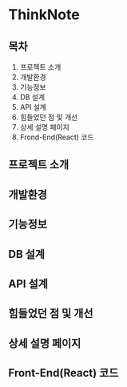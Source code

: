 # ThinkNote

## 목차
1. 프로젝트 소개
2. 개발환경
3. 기능정보
4. DB 설계
5. API 설계
6. 힘들었던 점 및 개선
7. 상세 설명 페이지
8. Frond-End(React) 코드 

## 프로젝트 소개

## 개발환경
  
## 기능정보

## DB 설계 

## API 설계

## 힘들었던 점 및 개선

## 상세 설명 페이지

## Front-End(React) 코드 

